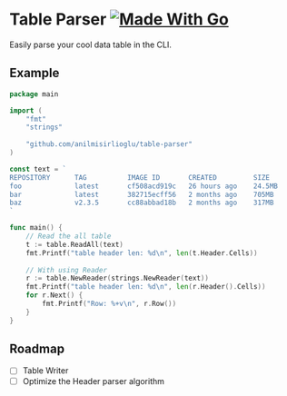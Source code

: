 # Table Parser [![Made With Go](https://img.shields.io/badge/Made%20with-Go-1f425f.svg?color=007EC6)](http://golang.org)

Easily parse your cool data table in the CLI.

## Example

```go
package main

import (
	"fmt"
	"strings"
	
	"github.com/anilmisirlioglu/table-parser"
)

const text = `
REPOSITORY      TAG          IMAGE ID       CREATED         SIZE
foo             latest       cf508acd919c   26 hours ago    24.5MB
bar             latest       382715ecff56   2 months ago    705MB
baz             v2.3.5       cc88abbad18b   2 months ago    317MB
`

func main() {
	// Read the all table
	t := table.ReadAll(text)
	fmt.Printf("table header len: %d\n", len(t.Header.Cells))
	
	// With using Reader
	r := table.NewReader(strings.NewReader(text))
	fmt.Printf("table header len: %d\n", len(r.Header().Cells))
	for r.Next() {
		fmt.Printf("Row: %+v\n", r.Row())
	}
}
```

## Roadmap

- [ ] Table Writer
- [ ] Optimize the Header parser algorithm